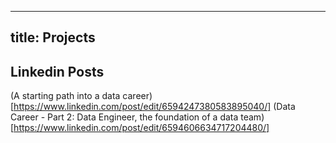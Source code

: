
---
title: Projects
---

## Linkedin Posts
(A starting path into a data career)[https://www.linkedin.com/post/edit/6594247380583895040/]
(Data Career - Part 2: Data Engineer, the foundation of a data team)[https://www.linkedin.com/post/edit/6594606634717204480/]
